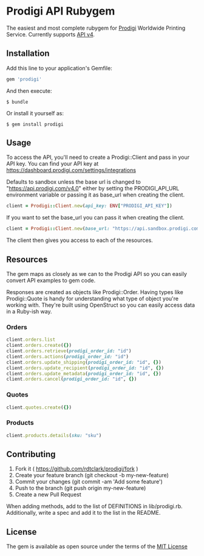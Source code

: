 # Prodigi API Rubygem

The easiest and most complete rubygem for [Prodigi](https://www.prodigi.com) Worldwide Printing Service. Currently supports [API v4](https://www.prodigi.com/print-api/docs/reference/#introduction).
 
## Installation

Add this line to your application's Gemfile:

```ruby
gem 'prodigi'
```

And then execute:

    $ bundle

Or install it yourself as:

    $ gem install prodigi

## Usage

To access the API, you'll need to create a Prodigi::Client and pass in your API key. You can find your API key at https://dashboard.prodigi.com/settings/integrations

Defaults to sandbox unless the base url is changed to "https://api.prodigi.com/v4.0" either by setting the PRODIGI_API_URL environment variable or passing it as base_url when creating the client.

```ruby
client = Prodigi::Client.new(api_key: ENV["PRODIGI_API_KEY"])
```

If you want to set the base_url you can pass it when creating the client.
```ruby
client = Prodigi::Client.new(base_url: "https://api.sandbox.prodigi.com/v4.0", api_key: ENV["PRODIGI_API_KEY"])
```

The client then gives you access to each of the resources.

## Resources

The gem maps as closely as we can to the Prodigi API so you can easily convert API examples to gem code.

Responses are created as objects like Prodigi::Order. Having types like Prodigi::Quote is handy for understanding what type of object you're working with. They're built using OpenStruct so you can easily access data in a Ruby-ish way.

### Orders

```ruby
client.orders.list
client.orders.create({})
client.orders.retrieve(prodigi_order_id: "id")
client.orders.actions(prodigi_order_id: "id")
client.orders.update_shipping(prodigi_order_id: "id", {})
client.orders.update_recipient(prodigi_order_id: "id", {})
client.orders.update_metadata(prodigi_order_id: "id", {})
client.orders.cancel(prodigi_order_id: "id", {})
```

### Quotes

```ruby
client.quotes.create({})
```

### Products 

```ruby
client.products.details(sku: "sku")
```

## Contributing

1. Fork it ( https://github.com/rdtclark/prodigi/fork )
2. Create your feature branch (git checkout -b my-new-feature)
3. Commit your changes (git commit -am 'Add some feature')
4. Push to the branch (git push origin my-new-feature)
5. Create a new Pull Request

When adding methods, add to the list of DEFINITIONS in lib/prodigi.rb. Additionally, write a spec and add it to the list in the README.

## License

The gem is available as open source under the terms of the [MIT License](https://opensource.org/licenses/MIT)
